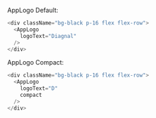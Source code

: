 AppLogo Default:

```js
<div className="bg-black p-16 flex flex-row">
  <AppLogo
    logoText="Diagnal"
  />
</div>
```

AppLogo Compact:

```js
<div className="bg-black p-16 flex flex-row">
  <AppLogo
    logoText="D"
    compact
  />
</div>
```